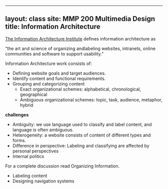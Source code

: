 ---
layout: class
site: MMP 200 Multimedia Design
title: Information Architecture
----

[The Information Architecture Institute](http://iainstitute.org/) defines information architecture as

“the art and science of organizing andlabeling websites, intranets, online communities and software to support usability.”

Information Architecture work consists of:

- Defining website goals and target audiences.
- Identify content and functional requirements.
- Grouping and categorizing content
  - Exact organizational schemes: alphabetical, chronological, geographical
  - Ambiguous organizational schemes: topic, task, audience, metaphor, hybrid
  
**challenges**
- Ambiguity: we use language used to classify and label content, and language is often ambiguous.
- Heterogeneity: a website consists of content of different types and forms.
- Difference in perspective: Labeling and classifying are affected by personal perspectives
- Internal politics

For a complete discussion read Organizing Information.
- Labeling content
- Designing navigation systems
